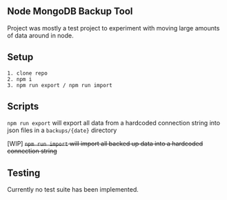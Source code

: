 ## Node MongoDB Backup Tool ## 

Project was mostly a test project to experiment with moving large amounts of data around in node.

## Setup ##

```
1. clone repo
2. npm i
3. npm run export / npm run import
```

## Scripts ##

`npm run export` will export all data from a hardcoded connection string into json files in a `backups/{date}` directory

[WIP] ~~`npm run import` will import all backed up data into a hardcoded connection string~~

## Testing ##

Currently no test suite has been implemented.